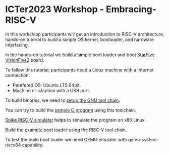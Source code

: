 # ICTer2023 Workshop - Embracing-RISC-V

In this workshiop participants will get an introduction to RISC-V architecture, hands-on tutorial to build a simple OS kernel, bootloader, and hardware interfacing.

In the hands-on tutorial we build a simple boot loader and boot [StarFive VisionFive2](https://www.starfivetech.com/en/site/boards) board. 

To follow this tutorial, participants need a Linux machine with a Internet connection.
* Perefered OS: Ubuntu LTS 64bit.
* Machine or a laption with a USB port.

To build binaries, we need to [setup the GNU tool chain](tool-chain-setup.md). 

You can try to build the [sample C program](https://github.com/gnudeep/hello-world-riscv.git) using this toolchain. 

[Spike RISC-V simulater](https://github.com/riscv-software-src/riscv-pk) helps to simulate the program on x86 Linux. 

Build the [example boot loader](https://github.com/gnudeep/SysResOS.git) using the RISC-V tool chain.

To test the build boot loader we need QEMU emulater with qemu-system-riscv64 capability.




